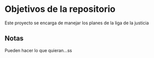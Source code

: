 # Objetivos de la repositorio

Este proyecto se encarga de manejar los planes de la liga de la justicia


## Notas
Pueden hacer lo que quieran...ss
